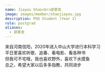 ```yaml
---
name: Jiayou Shao<br>邵家友
image: images/member/shaojiayou.jpg
description: PhD Student (Year 2)
role: postgrad
aliases:
  - 邵家友
---
```


<centre>
来自河南信阳，2020年进入中山大学进行本科学习<br>
平日里喜欢听歌、追番、看电影、看各种书<br>
但我可不宅哦，我也喜欢野外，喜欢下水摸鱼<br>
总之，希望大家以后多多指教，共同进步
</centre>
